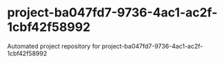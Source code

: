 # project-ba047fd7-9736-4ac1-ac2f-1cbf42f58992
Automated project repository for project-ba047fd7-9736-4ac1-ac2f-1cbf42f58992
